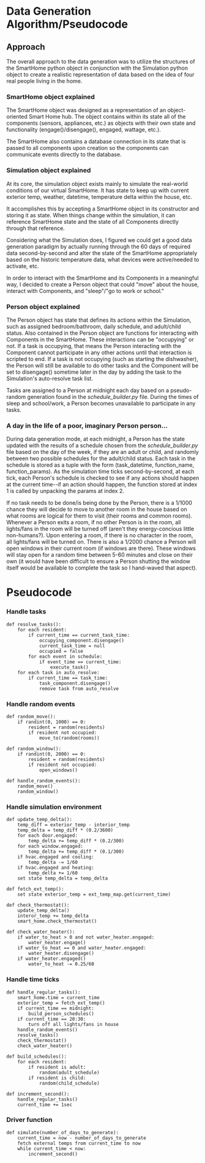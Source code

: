 # Data Generation Algorithm/Pseudocode

## Approach

The overall approach to the data generation was to utilize the structures of the SmartHome python object in conjunction with the Simulation python object to create a realistic representation of data based on the idea of four real people living in the home. 

### SmartHome object explained
The SmartHome object was designed as a representation of an object-oriented Smart Home hub. The object contains within its state all of the components (sensors, appliances, etc.) as objects with their own state and functionality (engage()/disengage(), engaged, wattage, etc.).

The SmartHome also contains a database connection in its state that is passed to all components upon creation so the components can communicate events directly to the database.

### Simulation object explained
At its core, the simulation object exists mainly to simulate the real-world conditions of our virtual SmartHome. It has state to keep up with current exterior temp, weather, datetime, temperature delta within the house, etc. 

It accomplishes this by accepting a SmartHome object in its constructor and storing it as state. When things change within the simulation, it can reference SmartHome state and the state of all Components directly through that reference.

Considering what the Simulation does, I figured we could get a good data generation paradigm by actually running through the 60 days of required data second-by-second and alter the state of the SmartHome appropriately based on the historic temperature data, what devices were active/needed to activate, etc.

In order to interact with the SmartHome and its Components in a meaningful way, I decided to create a Person object that could "move" about the house, interact with Components, and "sleep"/"go to work or school."

### Person object explained
The Person object has state that defines its actions within the Simulation, such as assigned bedroom/bathroom, daily schedule, and adult/child status. Also contained in the Person object are functions for interacting with Components in the SmartHome. These interactions can be "occupying" or not. If a task is occupying, that means the Person interacting with the Component cannot participate in any other actions until that interaction is scripted to end. If a task is not occupying (such as starting the dishwasher), the Person will still be available to do other tasks and the Component will be set to disengage() sometime later in the day by adding the task to the Simulation's auto-resolve task list.

Tasks are assigned to a Person at midnight each day based on a pseudo-random generation found in the *schedule_builder.py* file. During the times of sleep and school/work, a Person becomes unavailable to participate in any tasks.

### A day in the life of a poor, imaginary Person person...
During data generation mode, at each midnight, a Person has the state updated with the results of a schedule chosen from the *schedule_builder.py* file based on the day of the week, if they are an adult or child, and randomly between two possible schedules for the adult/child status. Each task in the schedule is stored as a tuple with the form (task_datetime, function_name, function_params). As the simulation time ticks second-by-second, at each tick, each Person's schedule is checked to see if any actions should happen at the current time--if an action should happen, the function stored at index 1 is called by unpacking the params at index 2.

If no task needs to be done/is being done by the Person, there is a 1/1000 chance they will decide to move to another room in the house based on what rooms are logical for them to visit (their rooms and common rooms). Whenever a Person exits a room, if no other Person is in the room, all lights/fans in the room will be turned off (aren't they energy-concious little non-humans?). Upon entering a room, if there is no character in the room, all lights/fans will be turned on. There is also a 1/2000 chance a Person will open windows in their current room (if windows are there). These windows will stay open for a random time between 5-60 minutes and close on their own (it would have been difficult to ensure a Person shutting the window itself would be available to complete the task so I hand-waved that aspect).

# Pseudocode

### Handle tasks
```
def resolve_tasks():
    for each resident:
        if current_time == current_task_time:
            occupying_component.disengage()
            current_task_time = null
            occupied = false
        for each event in schedule:
            if event_time == current_time:
                execute_task()
    for each task in auto_resolve:
        if current_time == task_time:
            task_component.disengage()
            remove task from auto_resolve
```

### Handle random events
```
def random_move():
    if randint(0, 1000) == 0:
        resident = random(residents)
        if resident not occupied:
            move_to(random(rooms))

def random_window():
    if randint(0, 2000) == 0:
        resident = random(residents)
        if resident not occupied:
            open_windows()

def handle_random_events():
    random_move()
    random_window()
```

### Handle simulation environment
```
def update_temp_delta():
    temp_diff = exterior_temp - interior_temp
    temp_delta = temp_diff * (0.2/3600)
    for each door.engaged:
        temp_delta += temp_diff * (0.2/300)
    for each window.engaged:
        temp_delta += temp_diff * (0.1/300)
    if hvac.engaged and cooling:
        temp_delta -= 1/60
    if hvac.engaged and heating:
        temp_delta += 1/60
    set state temp_delta = temp_delta

def fetch_ext_temp():
    set state exterior_temp = ext_temp_map.get(current_time)

def check_thermostat():
    update_temp_delta()
    interor_temp += temp_delta
    smart_home.check_thermostat()

def check_water_heater():
    if water_to_heat > 0 and not water_heater.engaged:
        water_heater.engage()
    if water_to_heat == 0 and water_heater.engaged:
        water_heater.disengage()
    if water_heater.engaged()
        water_to_heat -= 0.25/60
```

### Handle time ticks
```
def handle_regular_tasks():
    smart_home.time = current_time
    exterior_temp = fetch_ext_temp()
    if current_time == midnight:
        build_person_schedules()
    if current_time == 20:30:
        turn off all lights/fans in house
    handle_random_events()
    resolve_tasks()
    check_thermostat()
    check_water_heater()

def build_schedules():
    for each resident:
        if resident is adult:
            random(adult_schedule)
        if resident is child:
            random(child_schedule)

def increment_second():
    handle_regular_tasks()
    current_time += 1sec
```

### Driver function
```
def simulate(number_of_days_to_generate):
    current_time = now - number_of_days_to_generate
    fetch external temps from current_time to now
    while current_time < now:
        increment_second()
```